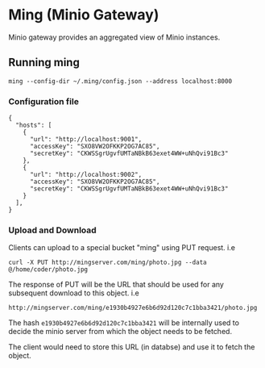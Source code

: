 # Ming (Minio Gateway)

Minio gateway provides an aggregated view of Minio instances.

## Running ming

```
ming --config-dir ~/.ming/config.json --address localhost:8000
```

### Configuration file

```
{
  "hosts": [
    {
      "url": "http://localhost:9001",
      "accessKey": "SXO8VW2OFKKP2OG7AC85",
      "secretKey": "CKWSSgrUgvfUMTaNBkB63exet4WW+uNhQvi91Bc3"
    },
    {
      "url": "http://localhost:9002",
      "accessKey": "SXO8VW2OFKKP2OG7AC85",
      "secretKey": "CKWSSgrUgvfUMTaNBkB63exet4WW+uNhQvi91Bc3"
    }
  ],
}
```

### Upload and Download

Clients can upload to a special bucket "ming" using PUT request. i.e

```
curl -X PUT http://mingserver.com/ming/photo.jpg --data @/home/coder/photo.jpg
```

The response of PUT will be the URL that should be used for any subsequent download to this object. i.e
```
http://mingserver.com/ming/e1930b4927e6b6d92d120c7c1bba3421/photo.jpg
```

The hash `e1930b4927e6b6d92d120c7c1bba3421` will be internally used to decide the minio server from which the object needs to be fetched.

The client would need to store this URL (in databse) and use it to fetch the object.

